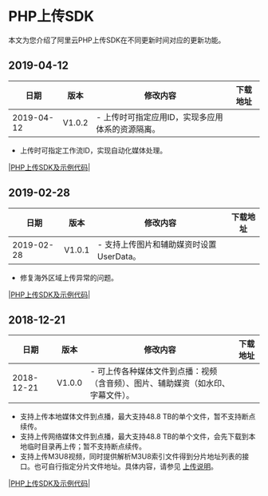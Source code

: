 # PHP上传SDK

本文为您介绍了阿里云PHP上传SDK在不同更新时间对应的更新功能。

## 2019-04-12

|**日期**|**版本**|**修改内容**|下载地址|
|------|------|--------|----|
|2019-04-12|V1.0.2|-   上传时可指定应用ID，实现多应用体系的资源隔离。
-   上传时可指定工作流ID，实现自动化媒体处理。

|[PHP上传SDK及示例代码](http://docs-aliyun.cn-hangzhou.oss.aliyun-inc.com/assets/attach/62952/cn_zh/1555416464043/VodUploadSDK-PHP_1.0.2.zip)|

## 2019-02-28

|**日期**|**版本**|**修改内容**|下载地址|
|------|------|--------|----|
|2019-02-28|V1.0.1|-   支持上传图片和辅助媒资时设置UserData。
-   修复海外区域上传异常的问题。

|[PHP上传SDK及示例代码](http://docs-aliyun.cn-hangzhou.oss.aliyun-inc.com/assets/attach/51992/cn_zh/1551433743776/VodUploadSDK-PHP_1.0.1.zip)|

## 2018-12-21

|**日期**|**版本**|**修改内容**|下载地址|
|------|------|--------|----|
|2018-12-21|V1.0.0|-   可上传各种媒体文件到点播：视频（含音频）、图片、辅助媒资（如水印、字幕文件）。
-   支持上传本地媒体文件到点播，最大支持48.8 TB的单个文件，暂不支持断点续传。
-   支持上传网络媒体文件到点播，最大支持48.8 TB的单个文件，会先下载到本地临时目录再上传；暂不支持断点续传。
-   支持上传M3U8视频，同时提供解析M3U8索引文件得到分片地址列表的接口。也可自行指定分片文件地址。具体内容，请参见 [上传说明](/cn.zh-CN/上传SDK/服务端上传/PHP上传SDK.md)。

|[PHP上传SDK及示例代码](http://docs-aliyun.cn-hangzhou.oss.aliyun-inc.com/assets/attach/51992/cn_zh/1545717905651/VodUploadSDK-PHP_1.0.0.zip?file=VodUploadSDK-PHP_1.0.0.zip)|

